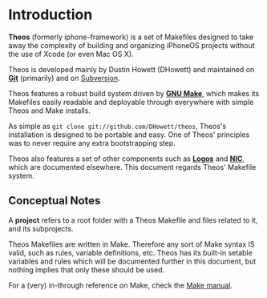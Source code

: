 # Introduction

**Theos** (formerly iphone-framework) is a set of Makefiles designed to take away the complexity of building and organizing iPhoneOS projects without the use of Xcode (or even Mac OS X).

Theos is developed mainly by Dustin Howett (DHowett) and maintained on [**Git**](http://github.com/DHowett/theos/) (primarily) and on [Subversion](http://svn.howett.net/svn/theos/).

Theos features a robust build system driven by [**GNU Make**](http://www.gnu.org/software/make/), which makes its Makefiles easily readable and deployable through everywhere with simple Theos and Make installs.

As simple as `git clone git://github.com/DHowett/theos`, Theos's installation is designed to be portable and easy. One of Theos' principles was to never require any extra bootstrapping step.

Theos also features a set of other components such as [**Logos**](http://iphonedevwiki.net/index.php/Logos) and [**NIC**](http://theos.howett.net/nic), which are documented elsewhere. This document regards Theos' Makefile system.

## Conceptual Notes
A **project** refers to a root folder with a Theos Makefile and files related to it, and its subprojects.

Theos Makefiles are written in Make. Therefore any sort of Make syntax IS valid, such as rules, variable definitions, etc. Theos has its built-in setable variables and rules which will be documented further in this document, but nothing implies that only these should be used.

For a (very) in-through reference on Make, check the [Make manual](http://www.gnu.org/software/make/manual/make.html).